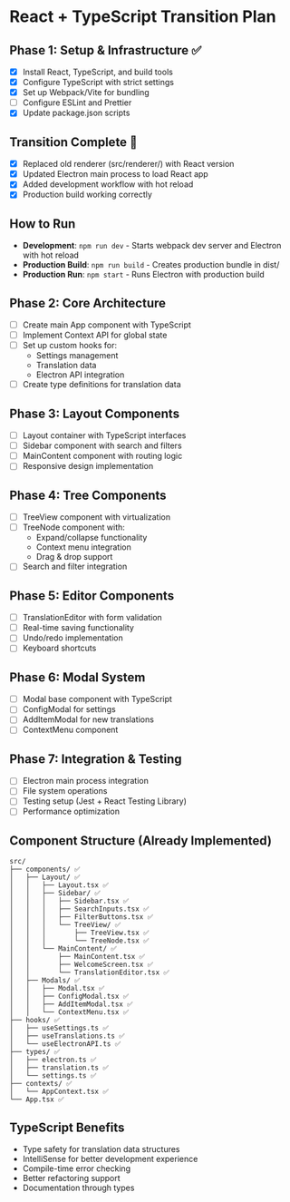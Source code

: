 # React + TypeScript Transition Plan

## Phase 1: Setup & Infrastructure ✅
- [x] Install React, TypeScript, and build tools
- [x] Configure TypeScript with strict settings
- [x] Set up Webpack/Vite for bundling
- [ ] Configure ESLint and Prettier
- [x] Update package.json scripts

## Transition Complete 🎉
- [x] Replaced old renderer (src/renderer/) with React version
- [x] Updated Electron main process to load React app
- [x] Added development workflow with hot reload
- [x] Production build working correctly

## How to Run
- **Development**: `npm run dev` - Starts webpack dev server and Electron with hot reload
- **Production Build**: `npm run build` - Creates production bundle in dist/
- **Production Run**: `npm start` - Runs Electron with production build

## Phase 2: Core Architecture
- [ ] Create main App component with TypeScript
- [ ] Implement Context API for global state
- [ ] Set up custom hooks for:
  - Settings management
  - Translation data
  - Electron API integration
- [ ] Create type definitions for translation data

## Phase 3: Layout Components
- [ ] Layout container with TypeScript interfaces
- [ ] Sidebar component with search and filters
- [ ] MainContent component with routing logic
- [ ] Responsive design implementation

## Phase 4: Tree Components
- [ ] TreeView component with virtualization
- [ ] TreeNode component with:
  - Expand/collapse functionality
  - Context menu integration
  - Drag & drop support
- [ ] Search and filter integration

## Phase 5: Editor Components
- [ ] TranslationEditor with form validation
- [ ] Real-time saving functionality
- [ ] Undo/redo implementation
- [ ] Keyboard shortcuts

## Phase 6: Modal System
- [ ] Modal base component with TypeScript
- [ ] ConfigModal for settings
- [ ] AddItemModal for new translations
- [ ] ContextMenu component

## Phase 7: Integration & Testing
- [ ] Electron main process integration
- [ ] File system operations
- [ ] Testing setup (Jest + React Testing Library)
- [ ] Performance optimization

## Component Structure (Already Implemented)

```
src/
├── components/ ✅
│   ├── Layout/ ✅
│   │   ├── Layout.tsx ✅
│   │   ├── Sidebar/ ✅
│   │   │   ├── Sidebar.tsx ✅
│   │   │   ├── SearchInputs.tsx ✅
│   │   │   ├── FilterButtons.tsx ✅
│   │   │   └── TreeView/ ✅
│   │   │       ├── TreeView.tsx ✅
│   │   │       └── TreeNode.tsx ✅
│   │   └── MainContent/ ✅
│   │       ├── MainContent.tsx ✅
│   │       ├── WelcomeScreen.tsx ✅
│   │       └── TranslationEditor.tsx ✅
│   ├── Modals/ ✅
│   │   ├── Modal.tsx ✅
│   │   ├── ConfigModal.tsx ✅
│   │   ├── AddItemModal.tsx ✅
│   │   └── ContextMenu.tsx ✅
├── hooks/ ✅
│   ├── useSettings.ts ✅
│   ├── useTranslations.ts ✅
│   └── useElectronAPI.ts ✅
├── types/ ✅
│   ├── electron.ts ✅
│   ├── translation.ts ✅
│   └── settings.ts ✅
├── contexts/ ✅
│   └── AppContext.tsx ✅
└── App.tsx ✅
```

## TypeScript Benefits
- Type safety for translation data structures
- IntelliSense for better development experience
- Compile-time error checking
- Better refactoring support
- Documentation through types